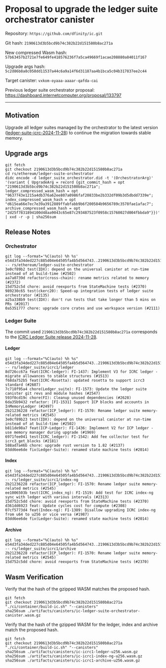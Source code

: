 # Proposal to upgrade the ledger suite orchestrator canister

Repository: `https://github.com/dfinity/ic.git`

Git hash: `2190613d3b5bcd9b74c382b22d151580b8ac271a`

New compressed Wasm hash: `57b63457b2721e7fe649fe418576236f7a5ca49669f1acae208880a84011f167`

Upgrade args hash: `5c2d86b8a8c058dd11537a44c6a9a14f6d31187aa4b1bca5c04b317837ee2c44`

Target canister: `vxkom-oyaaa-aaaar-qafda-cai`

Previous ledger suite orchestrator proposal: https://dashboard.internetcomputer.org/proposal/133797

---

## Motivation

Upgrade all ledger suites managed by the orchestrator to the latest version ([ledger-suite-icrc-2024-11-28](https://github.com/dfinity/ic/releases/tag/ledger-suite-icrc-2024-11-28)) to continue the migration towards stable memory.


## Upgrade args

```
git fetch
git checkout 2190613d3b5bcd9b74c382b22d151580b8ac271a
cd rs/ethereum/ledger-suite-orchestrator
didc encode -d ledger_suite_orchestrator.did -t '(OrchestratorArg)' '(variant { UpgradeArg = record {git_commit_hash = opt "2190613d3b5bcd9b74c382b22d151580b8ac271a"; ledger_compressed_wasm_hash = opt "9637743e1215a4db376a62ee807a0986faf20833be2b332df09b3d5dbdd7339e"; index_compressed_wasm_hash = opt "d615ea66e7ec7e39a3912889ffabfabb9b6f200584b9656789c3578fae1afac7"; archive_compressed_wasm_hash = opt "2d25f7831894100d48aa9043c65e87c293487523f0958c15760027d004fbbda9"}})' | xxd -r -p | sha256sum
```

## Release Notes

### Orchestrator

```
git log --format='%C(auto) %h %s' e54d3fa34ded227c885d04e64505fa4b5d564743..2190613d3b5bcd9b74c382b22d151580b8ac271a -- rs/ethereum/ledger-suite-orchestrator
3e0cf89b2 test(IDX): depend on the universal canister at run-time instead of at build-time (#2502)
aa7a0739d refactor(cross-chain): rename metrics related to memory (#2372)
15d752c5d chore: avoid reexports from StateMachine tests (#2370)
989230c65 test(ckerc20): Speed-up integration tests of ledger suite orchestrator (#2135)
a25a338b9 test(IDX): don't run tests that take longer than 5 mins on PRs (#2017)
0a5351777 chore: upgrade core crates and use workspace version (#2111)
 ```

### Ledger Suite

The commit used `2190613d3b5bcd9b74c382b22d151580b8ac271a` corresponds to the [ICRC Ledger Suite release 2024-11-28](https://github.com/dfinity/ic/releases/tag/ledger-suite-icrc-2024-11-28).

#### Ledger

```
git log --format="%C(auto) %h %s" e54d3fa34ded227c885d04e64505fa4b5d564743..2190613d3b5bcd9b74c382b22d151580b8ac271a -- rs/ledger_suite/icrc1/ledger
8d726cc67a feat(ICRC-ledger): FI-1437: Implement V3 for ICRC ledger - migrate allowances to stable structures (#1513)
f68da752b5 feat(ICRC-Rosetta): updated rosetta to support icrc3 standard (#2607)
7c718f95a4 chore(Ledger_suite): FI-1573: Update the ledger suite canister git revs and module hashes (#2547)
593f0cd19c chore(FI): Cleanup unused dependencies (#2628)
6da35b9432 refactor: [FI-1531] Support ICP blocks and accounts in InMemoryLedger (#2497)
2b21236228 refactor(ICP_ledger): FI-1570: Rename ledger suite memory-related metrics (#2545)
3e0cf89b23 test(IDX): depend on the universal canister at run-time instead of at build-time (#2502)
b811de98a7 feat(ICP-Ledger): FI-1436: Implement V2 for ICP ledger - use memory manager during upgrade (#1969)
6971fee041 test(ICRC_ledger): FI-1542: Add fee collector test for icrc3_get_blocks (#2181)
588ad7a46b chore: upgrade rust version to 1.82 (#2137)
03dd6ee6de fix(Ledger-Suite): renamed state machine tests (#2014)
```

#### Index

```
git log --format="%C(auto) %h %s" e54d3fa34ded227c885d04e64505fa4b5d564743..2190613d3b5bcd9b74c382b22d151580b8ac271a -- rs/ledger_suite/icrc1/index-ng
2b21236228 refactor(ICP_ledger): FI-1570: Rename ledger suite memory-related metrics (#2545)
ee1006503b test(ICRC_index_ng): FI-1519: Add test for ICRC index-ng sync with ledger with various intervals (#2313)
15d752c5dd chore: avoid reexports from StateMachine tests (#2370)
d361dd6923 feat: Update cycles cost for compute (#2308)
07cf5773d4 feat(Index-ng): FI-1389: Disallow upgrading ICRC index-ng from u64 to u256 or vice versa (#1987)
03dd6ee6de fix(Ledger-Suite): renamed state machine tests (#2014)
```

#### Archive

```
git log --format="%C(auto) %h %s" e54d3fa34ded227c885d04e64505fa4b5d564743..2190613d3b5bcd9b74c382b22d151580b8ac271a -- rs/ledger_suite/icrc1/archive
2b21236228 refactor(ICP_ledger): FI-1570: Rename ledger suite memory-related metrics (#2545)
15d752c5dd chore: avoid reexports from StateMachine tests (#2370)
```



## Wasm Verification

Verify that the hash of the gzipped WASM matches the proposed hash.

```
git fetch
git checkout 2190613d3b5bcd9b74c382b22d151580b8ac271a
"./ci/container/build-ic.sh" "--canisters"
sha256sum ./artifacts/canisters/ic-ledger-suite-orchestrator-canister.wasm.gz
```
Verify that the hash of the gzipped WASM for the ledger, index and archive match the proposed hash.

```
git fetch
git checkout 2190613d3b5bcd9b74c382b22d151580b8ac271a
"./ci/container/build-ic.sh" "--canisters"
sha256sum ./artifacts/canisters/ic-icrc1-ledger-u256.wasm.gz
sha256sum ./artifacts/canisters/ic-icrc1-index-ng-u256.wasm.gz
sha256sum ./artifacts/canisters/ic-icrc1-archive-u256.wasm.gz
```
